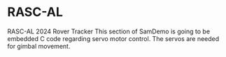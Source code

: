 # RASC-AL
RASC-AL 2024 Rover Tracker
This section of SamDemo is going to be embedded C code regarding servo motor control. The servos are needed for gimbal movement.

